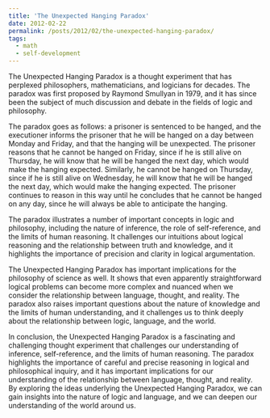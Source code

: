 ```yaml
---
title: 'The Unexpected Hanging Paradox'
date: 2012-02-22
permalink: /posts/2012/02/the-unexpected-hanging-paradox/
tags:
  - math
  - self-development
---
```


The Unexpected Hanging Paradox is a thought experiment that has perplexed philosophers, mathematicians, and logicians for decades. The paradox was first proposed by Raymond Smullyan in 1979, and it has since been the subject of much discussion and debate in the fields of logic and philosophy.

The paradox goes as follows: a prisoner is sentenced to be hanged, and the executioner informs the prisoner that he will be hanged on a day between Monday and Friday, and that the hanging will be unexpected. The prisoner reasons that he cannot be hanged on Friday, since if he is still alive on Thursday, he will know that he will be hanged the next day, which would make the hanging expected. Similarly, he cannot be hanged on Thursday, since if he is still alive on Wednesday, he will know that he will be hanged the next day, which would make the hanging expected. The prisoner continues to reason in this way until he concludes that he cannot be hanged on any day, since he will always be able to anticipate the hanging.

The paradox illustrates a number of important concepts in logic and philosophy, including the nature of inference, the role of self-reference, and the limits of human reasoning. It challenges our intuitions about logical reasoning and the relationship between truth and knowledge, and it highlights the importance of precision and clarity in logical argumentation.

The Unexpected Hanging Paradox has important implications for the philosophy of science as well. It shows that even apparently straightforward logical problems can become more complex and nuanced when we consider the relationship between language, thought, and reality. The paradox also raises important questions about the nature of knowledge and the limits of human understanding, and it challenges us to think deeply about the relationship between logic, language, and the world.

In conclusion, the Unexpected Hanging Paradox is a fascinating and challenging thought experiment that challenges our understanding of inference, self-reference, and the limits of human reasoning. The paradox highlights the importance of careful and precise reasoning in logical and philosophical inquiry, and it has important implications for our understanding of the relationship between language, thought, and reality. By exploring the ideas underlying the Unexpected Hanging Paradox, we can gain insights into the nature of logic and language, and we can deepen our understanding of the world around us.
